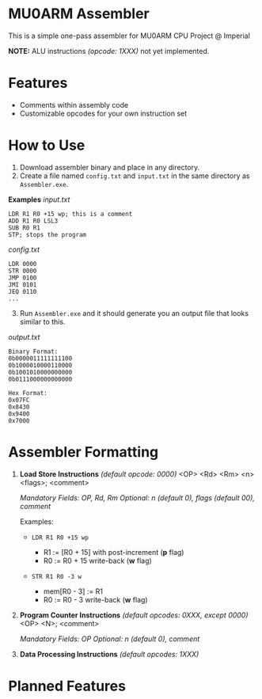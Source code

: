 # MU0ARM Assembler
This is a simple one-pass assembler for MU0ARM CPU Project @ Imperial

**NOTE:** ALU instructions *(opcode: 1XXX)* not yet implemented.

# Features
- Comments within assembly code
- Customizable opcodes for your own instruction set

# How to Use
1. Download assembler binary and place in any directory.
2. Create a file named `config.txt` and `input.txt` in the same directory as `Assembler.exe`.

**Examples**
*input.txt*

    LDR R1 R0 +15 wp; this is a comment
    ADD R1 R0 LSL3
    SUB R0 R1
    STP; stops the program


*config.txt*

    LDR 0000
    STR 0000
    JMP 0100
    JMI 0101
    JEQ 0110
    ...

3. Run `Assembler.exe` and it should generate you an output file that looks similar to this.

*output.txt*

    Binary Format:
    0b0000011111111100
    0b1000010000110000
    0b1001010000000000
    0b0111000000000000
     
    Hex Format:
    0x07FC
    0x8430
    0x9400
    0x7000

# Assembler Formatting
1. **Load Store Instructions** *(default opcode: 0000)*
	\<OP\> \<Rd\> \<Rm\> \<n\> \<flags\>; \<comment\>
	
	*Mandatory Fields: OP, Rd, Rm
	Optional: n (default 0), flags (default 00), comment*

	Examples:
	- `LDR R1 R0 +15 wp`
		- R1 := [R0 + 15] with post-increment (**p** flag) 
		- R0 := R0 + 15 write-back (**w** flag)
	
	-  `STR R1 R0 -3 w`
		- mem[R0 - 3] := R1
		- R0 := R0 - 3 write-back (**w** flag)

2. **Program Counter Instructions** *(default opcodes: 0XXX, except 0000)*
	\<OP\> \<N\>; \<comment\>
	
	*Mandatory Fields: OP
	Optional: n (default 0), comment*

3. **Data Processing Instructions** *(default opcodes: 1XXX)*

# Planned Features
